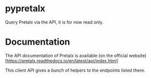 # pypretalx

Query Pretalx via the API, it is for now read only.

# Documentation

The API documentation of Pretalx is available (on the official website)[https://pretalx.readthedocs.io/en/latest/api/index.html]

This client API gives a bunch of helpers to the endpoints listed there.
